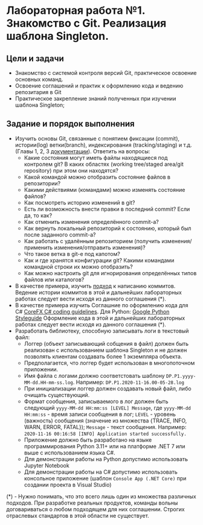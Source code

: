 # Лабораторная работа №1. Знакомство с Git. Реализация шаблона Singleton.

## Цели и задачи
- Знакомство с системой контроля версий Git, практическое освоение основных команд.
- Освоение соглашений и практик к оформлению кода и ведению репозитария в Git
- Практическое закрепление знаний полученных при изучении шаблона Singleton;

## Задание и порядок выполнения
- Изучить основы Git, связанные с понятием фиксации (commit), истории(log) ветки(branch), индексирования (tracking/staging) и т.д. (Главы 1, 2, 3 [документации](https://git-scm.com/book/ru/v2 "документации")). Ответить на вопросы:
  - Какие состояния могут иметь файлы находящиеся под контролем git? В каких областях (working tree/staged area/git repository) при этом они находятся?
  - Какой командой можно отобразить состояние файлов в репозитории?
  - Какими действиями (командами) можно изменять состояние файлов?
  - Как посмотреть историю изменений в git?
  - Есть ли возможность внести правки в последний commit? Если да, то как?
  - Как отменить изменения определённого commit-а?
  - Как вернуть локальный репозиторий к состоянию, который был после заданного commit-а? 
  - Как работать с удалённым репозиторием (получить изменения/применить изменения/отправить изменения)? 
  - Что такое ветка в git-е под капотом? 
  - Как и где хранятся конфигурации git? Какими командами командной строки их можно отобразить?
  - Как можно настроить git для игнорирования определённых типов файлов или каталогов?
- В качестве примера, изучить [подход](https://www.conventionalcommits.org/en/v1.0.0/ "подход") к написанию коммитов. Ведение истории коммитов в этой и дальнейших лабораторных работах следует вести исходя из данного соглашения (*).
- В качестве примера изучить Соглашние по оформлению кода для C# [CoreFX C# coding guidelines](https://github.com/dotnet/runtime/blob/master/docs/coding-guidelines/coding-style.md "CoreFX C# coding guidelines"). Для Python: [Google Python Styleguide](https://google.github.io/styleguide/pyguide.html) Оформление кода в этой и  дальнейших лабораторных работах следует вести исходя из данного соглашения (*).
- Разработать библиотеку, способную записывать логи в текстовый файл:  
  - Логгер (объект записывающий собщения в файл) должен быть реализован с использованием шаблона Singleton и не должен позволять клиентам создавать более 1 экземпляра объекта.
  - Предполагается, что логгер будет использован в многопоточном приложении.
  - Имя файла с логами должно соответстовать шаблону `DP.P1.yyyy-MM-dd.HH-mm-ss.log`. Например: `DP.P1.2020-11-16.00-05-28.log`
  - При инициализации логгер должен создавать новый файл, либо очищать существующий.
  - Формат сообщения, записываемого в лог должен быть следующий `yyуy-MM-dd HH:mm:ss [LEVEL] Message`, где `yyуy-MM-dd HH:mm:ss` - время записи сообщения в лог; `LEVEL` - уровень (важность) сообщения (значение из множества {TRACE, INFO, WARN, ERROR, FATAL}); `Message` - текст сообщения.
    Например: `2020-11-16 00:16:58 [INFO] Application started successfully.`
  - Приложение должно быть разработано на языке программирования Python 3.11+ или на платформе .NET 7 или выше с использованием языка C#.
  - Для демонстрации работы на Python допустимо использовать Jupyter Notebook
  - Для демонстрации работы на C# допустимо использовать консольное приложение (шаблон `Console App (.NET Core)` при создании проекта в Visual Studio)


(\*) - Нужно понимать, что это всего лишь один из множества различных подходов. При разработке реальных продуктов, команды вольны договариваться о любом подходящем для них соглашении. Строгих отраслевых стандартов в этой области не существует.
